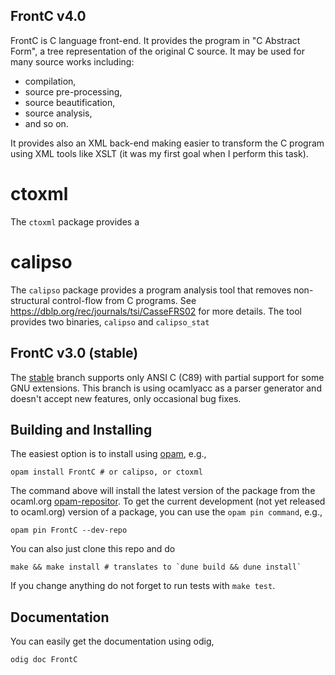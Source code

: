 FrontC v4.0
----------

FrontC is C language front-end. It provides the program in "C Abstract Form", a tree representation of the original C source. It may be used for many source works including:
   - compilation,
   - source pre-processing,
   - source beautification,
   - source analysis,
   - and so on.

It provides also an XML back-end making easier to transform the C program using XML tools like XSLT (it was my first goal when I perform this task).

ctoxml
======

The `ctoxml` package provides a

calipso
=======

The `calipso` package provides a program analysis tool that removes non-structural control-flow from C programs. See https://dblp.org/rec/journals/tsi/CasseFRS02 for more details. The tool provides two binaries, `calipso` and `calipso_stat`

FrontC v3.0 (stable)
-----------

The [stable][1] branch supports only ANSI C (C89) with partial support for some GNU extensions. This branch is using ocamlyacc as a parser generator and doesn't accept new features, only occasional bug fixes.



Building and Installing
-----------------------

The easiest option is to install using [opam][2], e.g.,

```
opam install FrontC # or calipso, or ctoxml
```

The command above will install the latest version of the package from the ocaml.org [opam-repositor][3]. To get the current development (not yet released to ocaml.org) version of a package, you can use the `opam pin command`, e.g.,

```
opam pin FrontC --dev-repo
```

You can also just clone this repo and do
```
make && make install # translates to `dune build && dune install`
```

If you change anything do not forget to run tests with `make test`.


Documentation
-------------

You can easily get the documentation using odig,

```
odig doc FrontC
```



[1]: https://github.com/BinaryAnalysisPlatform/FrontC/tree/stable
[2]: https://opam.ocaml.org
[3]: https://opam.ocaml.org/packages/
